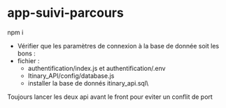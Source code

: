# app-suivi-parcours

 npm i
 
- Vérifier que les paramètres de connexion à la base de donnée soit les bons :
- fichier :  
  - authentification/index.js et authentification/.env
  - Itinary_API/config/database.js
  - installer la base de donnés itinary_api.sql\

Toujours lancer les deux api avant le front pour eviter un conflit de port
